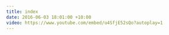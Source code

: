 ```yaml
---
title: index
date: 2016-06-03 18:01:00 +10:00
video: https://www.youtube.com/embed/u4SfjE52sQo?autoplay=1
---
```


